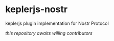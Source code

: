 # keplerjs-nostr
keplerjs plugin implementation for Nostr Protocol


_this repository awaits willing contributors_
